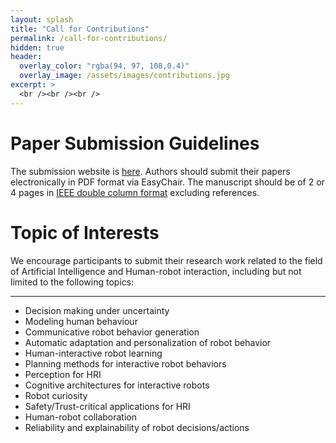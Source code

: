 ```yaml
---
layout: splash
title: "Call for Contributions"
permalink: /call-for-contributions/
hidden: true
header:
  overlay_color: "rgba(94, 97, 108,0.4)"
  overlay_image: /assets/images/contributions.jpg
excerpt: >
  <br /><br /><br />
---
```


# Paper Submission Guidelines

The submission website is [here](https://easychair.org/conferences/?conf=sirrw2022). Authors should submit their papers electronically in 
PDF format via EasyChair. The manuscript should be of 2 or 4 pages in [IEEE double column format](https://ras.papercept.net/conferences/support/support.php) excluding 
references.

# Topic of Interests

We encourage participants to submit their research work related to the field of Artificial 
Intelligence and Human-robot interaction, including but not limited to the following topics:

---

- Decision making under uncertainty
- Modeling human behaviour
- Communicative robot behavior generation
- Automatic adaptation and personalization of robot behavior
- Human-interactive robot learning
- Planning methods for interactive robot behaviors
- Perception for HRI
- Cognitive architectures for interactive robots
- Robot curiosity
- Safety/Trust-critical applications for HRI
- Human-robot collaboration
- Reliability and explainability of robot decisions/actions